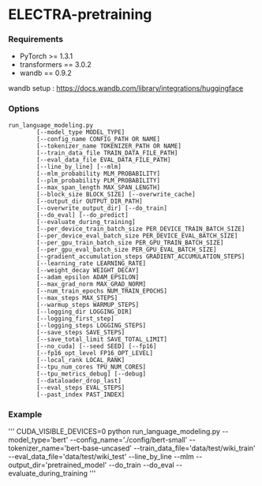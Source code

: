 # ELECTRA-pretraining
### Requirements
- PyTorch >= 1.3.1
- transformers == 3.0.2
- wandb == 0.9.2

wandb setup : https://docs.wandb.com/library/integrations/huggingface

### Options
    run_language_modeling.py
            [--model_type MODEL_TYPE]
            [--config_name CONFIG_PATH OR NAME]
            [--tokenizer_name TOKENIZER_PATH OR NAME]
            [--train_data_file TRAIN_DATA_FILE_PATH]
            [--eval_data_file EVAL_DATA_FILE_PATH]
            [--line_by_line] [--mlm]
            [--mlm_probability MLM_PROBABILITY]
            [--plm_probability PLM_PROBABILITY]
            [--max_span_length MAX_SPAN_LENGTH]
            [--block_size BLOCK_SIZE] [--overwrite_cache]
            [--output_dir OUTPUT_DIR_PATH]
            [--overwrite_output_dir] [--do_train]
            [--do_eval] [--do_predict]
            [--evaluate_during_training]
            [--per_device_train_batch_size PER_DEVICE_TRAIN_BATCH_SIZE]
            [--per_device_eval_batch_size PER_DEVICE_EVAL_BATCH_SIZE]
            [--per_gpu_train_batch_size PER_GPU_TRAIN_BATCH_SIZE]
            [--per_gpu_eval_batch_size PER_GPU_EVAL_BATCH_SIZE]
            [--gradient_accumulation_steps GRADIENT_ACCUMULATION_STEPS]
            [--learning_rate LEARNING_RATE]
            [--weight_decay WEIGHT_DECAY]
            [--adam_epsilon ADAM_EPSILON]
            [--max_grad_norm MAX_GRAD_NORM]
            [--num_train_epochs NUM_TRAIN_EPOCHS]
            [--max_steps MAX_STEPS]
            [--warmup_steps WARMUP_STEPS]
            [--logging_dir LOGGING_DIR]
            [--logging_first_step]
            [--logging_steps LOGGING_STEPS]
            [--save_steps SAVE_STEPS]
            [--save_total_limit SAVE_TOTAL_LIMIT]
            [--no_cuda] [--seed SEED] [--fp16]
            [--fp16_opt_level FP16_OPT_LEVEL]
            [--local_rank LOCAL_RANK]
            [--tpu_num_cores TPU_NUM_CORES]
            [--tpu_metrics_debug] [--debug]
            [--dataloader_drop_last]
            [--eval_steps EVAL_STEPS]
            [--past_index PAST_INDEX]

### Example
'''
CUDA_VISIBLE_DEVICES=0 python run_language_modeling.py --model_type='bert' --config_name='./config/bert-small' --tokenizer_name='bert-base-uncased' --train_data_file='data/test/wiki_train' --eval_data_file='data/test/wiki_test' --line_by_line --mlm --output_dir='pretrained_model' --do_train --do_eval --evaluate_during_training
'''
